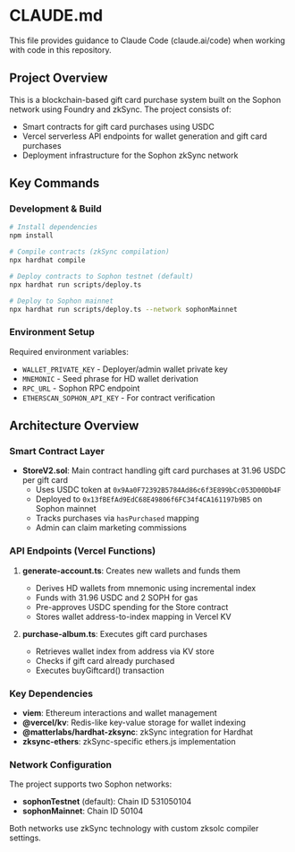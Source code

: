 # CLAUDE.md

This file provides guidance to Claude Code (claude.ai/code) when working with code in this repository.

## Project Overview

This is a blockchain-based gift card purchase system built on the Sophon network using Foundry and zkSync. The project consists of:
- Smart contracts for gift card purchases using USDC
- Vercel serverless API endpoints for wallet generation and gift card purchases
- Deployment infrastructure for the Sophon zkSync network

## Key Commands

### Development & Build
```bash
# Install dependencies
npm install

# Compile contracts (zkSync compilation)
npx hardhat compile

# Deploy contracts to Sophon testnet (default)
npx hardhat run scripts/deploy.ts

# Deploy to Sophon mainnet
npx hardhat run scripts/deploy.ts --network sophonMainnet
```

### Environment Setup
Required environment variables:
- `WALLET_PRIVATE_KEY` - Deployer/admin wallet private key
- `MNEMONIC` - Seed phrase for HD wallet derivation
- `RPC_URL` - Sophon RPC endpoint
- `ETHERSCAN_SOPHON_API_KEY` - For contract verification

## Architecture Overview

### Smart Contract Layer
- **StoreV2.sol**: Main contract handling gift card purchases at 31.96 USDC per gift card
  - Uses USDC token at `0x9Aa0F72392B5784Ad86c6f3E899bCc053D00Db4F`
  - Deployed to `0x13fBEfAd9EdC68E49806f6FC34f4CA161197b9B5` on Sophon mainnet
  - Tracks purchases via `hasPurchased` mapping
  - Admin can claim marketing commissions

### API Endpoints (Vercel Functions)
1. **generate-account.ts**: Creates new wallets and funds them
   - Derives HD wallets from mnemonic using incremental index
   - Funds with 31.96 USDC and 2 SOPH for gas
   - Pre-approves USDC spending for the Store contract
   - Stores wallet address-to-index mapping in Vercel KV

2. **purchase-album.ts**: Executes gift card purchases
   - Retrieves wallet index from address via KV store
   - Checks if gift card already purchased
   - Executes buyGiftcard() transaction

### Key Dependencies
- **viem**: Ethereum interactions and wallet management
- **@vercel/kv**: Redis-like key-value storage for wallet indexing
- **@matterlabs/hardhat-zksync**: zkSync integration for Hardhat
- **zksync-ethers**: zkSync-specific ethers.js implementation

### Network Configuration
The project supports two Sophon networks:
- **sophonTestnet** (default): Chain ID 531050104
- **sophonMainnet**: Chain ID 50104

Both networks use zkSync technology with custom zksolc compiler settings.